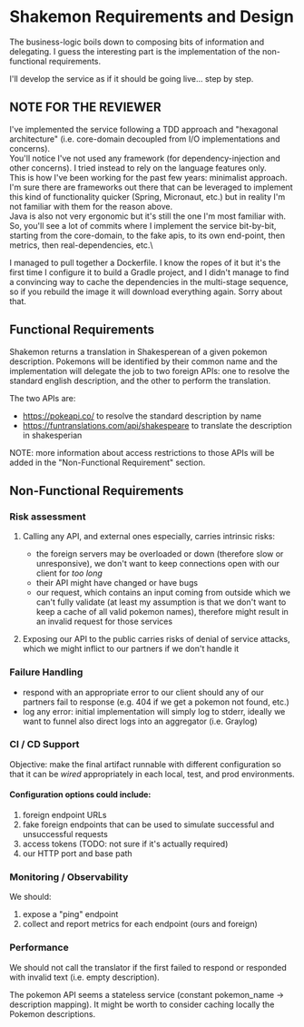 # Shakemon Requirements and Design

The business-logic boils down to composing bits of information and delegating.
I guess the interesting part is the implementation of the non-functional requirements.

I'll develop the service as if it should be going live… step by step.

## NOTE FOR THE REVIEWER

I've implemented the service following a TDD approach and
"hexagonal architecture" (i.e. core-domain decoupled from I/O implementations and concerns).\
You'll notice I've not used any framework (for dependency-injection and other concerns). I tried instead to rely on
 the language features only.\
This is how I've been working for the past few years: minimalist approach. I'm sure there are frameworks out there that
can be leveraged to implement this kind of functionality quicker (Spring, Micronaut, etc.) but in reality I'm not
 familiar with them for the reason above.\
Java is also not very ergonomic but it's still the one I'm most familiar with.\
So, you'll see a lot of commits where I implement the service bit-by-bit, starting from the core-domain, to
   the fake apis, to its own end-point, then metrics, then real-dependencies, etc.\

I managed to pull together a Dockerfile. I know the ropes of it but it's the first time I configure it to build a
 Gradle project, and I didn't manage to find a convincing way to cache the dependencies in the multi-stage sequence, 
 so if you rebuild the image it will download everything again. Sorry about that.

## Functional Requirements

Shakemon returns a translation in Shakesperean of a given pokemon description.
 Pokemons will be identified by their common name and the implementation will delegate the job to two foreign APIs: one to resolve the standard english description, and the other to perform the translation.

The two APIs are:

* https://pokeapi.co/ to resolve the standard description by name
* https://funtranslations.com/api/shakespeare to translate the description in shakesperian

NOTE: more information about access restrictions to those APIs will be added in the "Non-Functional Requirement" section.

## Non-Functional Requirements

### Risk assessment

1. Calling any API, and external ones especially, carries intrinsic risks:

    * the foreign servers may be overloaded or down (therefore slow or unresponsive), we don't want to keep connections open with our client for _too long_
    * their API might have changed or have bugs
    * our request, which contains an input coming from outside which we can't fully validate (at least my assumption is that we don't want to keep a cache of all valid pokemon names), therefore might result in an invalid request for those services

2. Exposing our API to the public carries risks of denial of service attacks, which we might inflict to our partners if we don't handle it

### Failure Handling

* respond with an appropriate error to our client should any of our partners fail to response (e.g. 404 if we get a pokemon not found, etc.)
* log any error: initial implementation will simply log to stderr, ideally we want to funnel also direct logs into an aggregator (i.e. Graylog)

### CI / CD Support

Objective: make the final artifact runnable with different configuration so that it can be _wired_ appropriately in each local, test, and prod environments.

#### Configuration options could include:

1. foreign endpoint URLs
2. fake foreign endpoints that can be used to simulate successful and unsuccessful requests
3. access tokens (TODO: not sure if it's actually required)
4. our HTTP port and base path

### Monitoring / Observability

We should: 
1. expose a "ping" endpoint
2. collect and report metrics for each endpoint (ours and foreign)

### Performance

We should not call the translator if the first failed to respond or responded with invalid text (i.e. empty description).

The pokemon API seems a stateless service (constant pokemon_name -> description mapping). It might be worth to consider caching locally the Pokemon descriptions.

